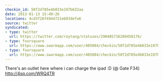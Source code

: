 ```yaml
---
checkin_id: 50f2d785e4b033e197b632aa
date: 2013-01-13 15:49:26
locations: 4cd3f26f4944721eb03defa6
source: twitter
syndicated:
- type: twitter
  url: https://twitter.com/roytang/statuses/290485716289458176/
- type: foursquare
  url: https://www.swarmapp.com/user/405004/checkin/50f2d785e4b033e197b632aa?s=OFD4mawXyyBXAB6_fS1iK_tyWB8&ref=tw
- type: foursquare
  url: https://www.swarmapp.com/user/405004/checkin/50f2d785e4b033e197b632aa?s=OFD4mawXyyBXAB6_fS1iK_tyWB8&ref=tw
---
```


There's an outlet here where i can charge the ipad  :D (@ Gate F34) http://4sq.com/WRQ4TR
